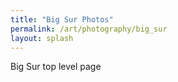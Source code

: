 ```yaml
---
title: "Big Sur Photos"
permalink: /art/photography/big_sur
layout: splash
---
```


Big Sur top level page  